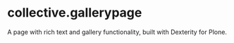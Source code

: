 collective.gallerypage
======================

A page with rich text and gallery functionality, built with Dexterity for Plone.